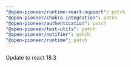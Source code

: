 ```yaml
---
"@open-pioneer/runtime-react-support": patch
"@open-pioneer/chakra-integration": patch
"@open-pioneer/authentication": patch
"@open-pioneer/test-utils": patch
"@open-pioneer/notifier": patch
"@open-pioneer/runtime": patch
---
```


Update to react 18.3
